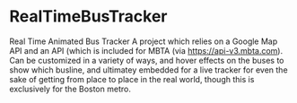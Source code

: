 # RealTimeBusTracker
Real Time Animated Bus Tracker
A project which relies on a Google Map API and an API (which is included for MBTA (via https://api-v3.mbta.com). 
Can be customized in a variety of ways, and hover effects on the buses to show which busline, and ultimatey embedded for a live tracker for even the sake of getting from place to place in the real world, though this is exclusively for the Boston metro. 
